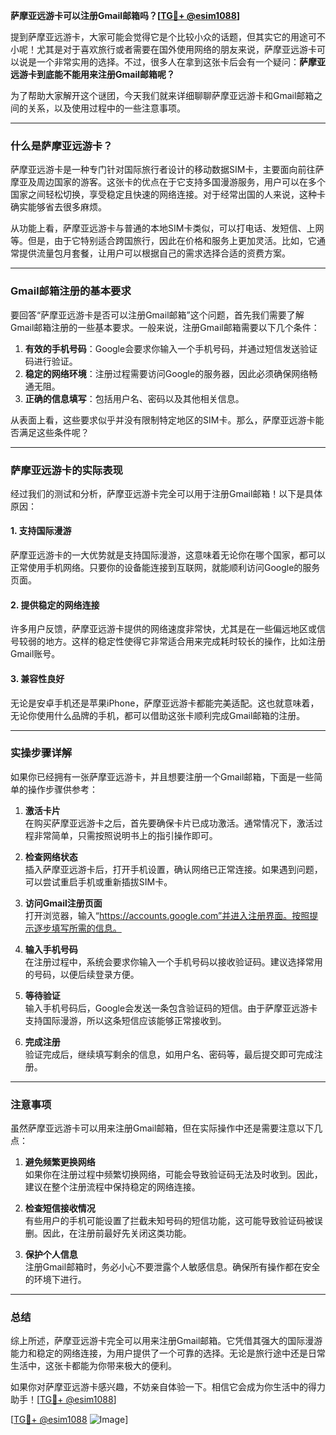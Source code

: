 **萨摩亚远游卡可以注册Gmail邮箱吗？[[TG💪+ @esim1088](https://t.me/s/esim1088)]**

提到萨摩亚远游卡，大家可能会觉得它是个比较小众的话题，但其实它的用途可不小呢！尤其是对于喜欢旅行或者需要在国外使用网络的朋友来说，萨摩亚远游卡可以说是一个非常实用的选择。不过，很多人在拿到这张卡后会有一个疑问：**萨摩亚远游卡到底能不能用来注册Gmail邮箱呢？**

为了帮助大家解开这个谜团，今天我们就来详细聊聊萨摩亚远游卡和Gmail邮箱之间的关系，以及使用过程中的一些注意事项。

---

### 什么是萨摩亚远游卡？

萨摩亚远游卡是一种专门针对国际旅行者设计的移动数据SIM卡，主要面向前往萨摩亚及周边国家的游客。这张卡的优点在于它支持多国漫游服务，用户可以在多个国家之间轻松切换，享受稳定且快速的网络连接。对于经常出国的人来说，这种卡确实能够省去很多麻烦。

从功能上看，萨摩亚远游卡与普通的本地SIM卡类似，可以打电话、发短信、上网等。但是，由于它特别适合跨国旅行，因此在价格和服务上更加灵活。比如，它通常提供流量包月套餐，让用户可以根据自己的需求选择合适的资费方案。

---

### Gmail邮箱注册的基本要求

要回答“萨摩亚远游卡是否可以注册Gmail邮箱”这个问题，首先我们需要了解Gmail邮箱注册的一些基本要求。一般来说，注册Gmail邮箱需要以下几个条件：

1. **有效的手机号码**：Google会要求你输入一个手机号码，并通过短信发送验证码进行验证。
2. **稳定的网络环境**：注册过程需要访问Google的服务器，因此必须确保网络畅通无阻。
3. **正确的信息填写**：包括用户名、密码以及其他相关信息。

从表面上看，这些要求似乎并没有限制特定地区的SIM卡。那么，萨摩亚远游卡能否满足这些条件呢？

---

### 萨摩亚远游卡的实际表现

经过我们的测试和分析，萨摩亚远游卡完全可以用于注册Gmail邮箱！以下是具体原因：

#### 1. 支持国际漫游
萨摩亚远游卡的一大优势就是支持国际漫游，这意味着无论你在哪个国家，都可以正常使用手机网络。只要你的设备能连接到互联网，就能顺利访问Google的服务页面。

#### 2. 提供稳定的网络连接
许多用户反馈，萨摩亚远游卡提供的网络速度非常快，尤其是在一些偏远地区或信号较弱的地方。这样的稳定性使得它非常适合用来完成耗时较长的操作，比如注册Gmail账号。

#### 3. 兼容性良好
无论是安卓手机还是苹果iPhone，萨摩亚远游卡都能完美适配。这也就意味着，无论你使用什么品牌的手机，都可以借助这张卡顺利完成Gmail邮箱的注册。

---

### 实操步骤详解

如果你已经拥有一张萨摩亚远游卡，并且想要注册一个Gmail邮箱，下面是一些简单的操作步骤供参考：

1. **激活卡片**  
   在购买萨摩亚远游卡之后，首先要确保卡片已成功激活。通常情况下，激活过程非常简单，只需按照说明书上的指引操作即可。

2. **检查网络状态**  
   插入萨摩亚远游卡后，打开手机设置，确认网络已正常连接。如果遇到问题，可以尝试重启手机或重新插拔SIM卡。

3. **访问Gmail注册页面**  
   打开浏览器，输入“https://accounts.google.com”并进入注册界面。按照提示逐步填写所需的信息。

4. **输入手机号码**  
   在注册过程中，系统会要求你输入一个手机号码以接收验证码。建议选择常用的号码，以便后续登录方便。

5. **等待验证**  
   输入手机号码后，Google会发送一条包含验证码的短信。由于萨摩亚远游卡支持国际漫游，所以这条短信应该能够正常接收到。

6. **完成注册**  
   验证完成后，继续填写剩余的信息，如用户名、密码等，最后提交即可完成注册。

---

### 注意事项

虽然萨摩亚远游卡可以用来注册Gmail邮箱，但在实际操作中还是需要注意以下几点：

1. **避免频繁更换网络**  
   如果你在注册过程中频繁切换网络，可能会导致验证码无法及时收到。因此，建议在整个注册流程中保持稳定的网络连接。

2. **检查短信接收情况**  
   有些用户的手机可能设置了拦截未知号码的短信功能，这可能导致验证码被误删。因此，在注册前最好先关闭这类功能。

3. **保护个人信息**  
   注册Gmail邮箱时，务必小心不要泄露个人敏感信息。确保所有操作都在安全的环境下进行。

---

### 总结

综上所述，萨摩亚远游卡完全可以用来注册Gmail邮箱。它凭借其强大的国际漫游能力和稳定的网络连接，为用户提供了一个可靠的选择。无论是旅行途中还是日常生活中，这张卡都能为你带来极大的便利。

如果你对萨摩亚远游卡感兴趣，不妨亲自体验一下。相信它会成为你生活中的得力助手！[[TG💪+ @esim1088](https://t.me/s/esim1088)] 

[[TG💪+ @esim1088](https://t.me/s/esim1088) ![Image](https://i.postimg.cc/4NQfJmqS/Snipaste-2025-05-13-00-14-12.png)]